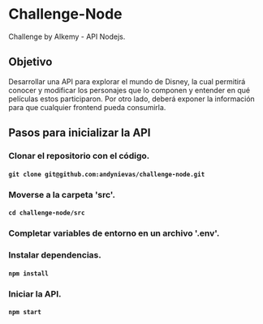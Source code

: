 # Challenge-Node
Challenge by Alkemy - API Nodejs.

## Objetivo
Desarrollar una API para explorar el mundo de Disney, la cual permitirá conocer y modificar los
personajes que lo componen y entender en qué películas estos participaron. Por otro lado, deberá
exponer la información para que cualquier frontend pueda consumirla.

## Pasos para inicializar la API

### Clonar el repositorio con el código.
#### `git clone git@github.com:andynievas/challenge-node.git`

### Moverse a la carpeta 'src'.
#### `cd challenge-node/src`

### Completar variables de entorno en un archivo '.env'.

### Instalar dependencias.
#### `npm install`

### Iniciar la API.
#### `npm start`


